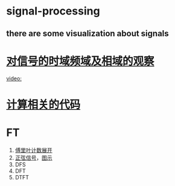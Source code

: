 # signal-processing
## there are some visualization about signals

# [对信号的时域频域及相域的观察](https://github.com/wang-ting000/signal-processing/blob/main/example_scenes.py)
[video:](https://github.com/wang-ting000/signal-processing/blob/main/ShowSignal.mp4)

# [计算相关的代码](ralation.py)

# FT

1. [傅里叶计数展开](傅里叶分解.py)
2. [正弦信号](sin信号.py)，[图示](sin信号的FT.svg)
3. DFS
4. DFT
5. DTFT
